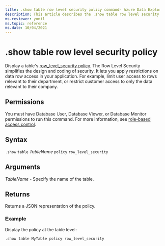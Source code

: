 ```yaml
---
title: .show table row level security policy command- Azure Data Explorer
description: This article describes the .show table row level security policy command in Azure Data Explorer.
ms.reviewer: yonil
ms.topic: reference
ms.date: 10/04/2021
---
```

# .show table row level security policy

Display a table's [row_level_security policy](rowlevelsecuritypolicy.md). The Row Level Security simplifies the design and coding of security. It lets you apply restrictions on data row access in your application. For example, limit user access to rows relevant to their department, or restrict customer access to only the data relevant to their company.

## Permissions

You must have Database User, Database Viewer, or Database Monitor permissions to run this command. For more information, see [role-based access control](access-control/role-based-access-control.md).

## Syntax

`.show` `table` *TableName* `policy` `row_level_security` 

## Arguments

*TableName* - Specify the name of the table. 

## Returns

Returns a JSON representation of the policy.

### Example

Display the policy at the table level:

```kusto
.show table MyTable policy row_level_security
```
